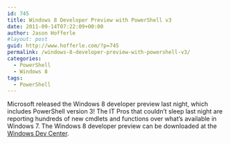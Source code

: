 ```yaml
---
id: 745
title: Windows 8 Developer Preview with PowerShell v3
date: 2011-09-14T07:22:09+00:00
author: Jason Hofferle
#layout: post
guid: http://www.hofferle.com/?p=745
permalink: /windows-8-developer-preview-with-powershell-v3/
categories:
  - PowerShell
  - Windows 8
tags:
  - PowerShell
---
```

Microsoft released the Windows 8 developer preview last night, which includes PowerShell version 3! The IT Pros that couldn&#8217;t sleep last night are reporting hundreds of new cmdlets and functions over what&#8217;s available in Windows 7. The Windows 8 developer preview can be downloaded at the [Windows Dev Center](http://dev.windows.com/).
